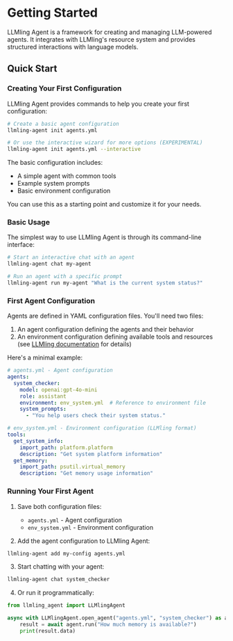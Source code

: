 # Getting Started

LLMling Agent is a framework for creating and managing LLM-powered agents. It integrates with LLMling's resource system and provides structured interactions with language models.

## Quick Start

### Creating Your First Configuration

LLMling Agent provides commands to help you create your first configuration:

```bash
# Create a basic agent configuration
llmling-agent init agents.yml

# Or use the interactive wizard for more options (EXPERIMENTAL)
llmling-agent init agents.yml --interactive
```

The basic configuration includes:
- A simple agent with common tools
- Example system prompts
- Basic environment configuration

You can use this as a starting point and customize it for your needs.


### Basic Usage

The simplest way to use LLMling Agent is through its command-line interface:

```bash
# Start an interactive chat with an agent
llmling-agent chat my-agent

# Run an agent with a specific prompt
llmling-agent run my-agent "What is the current system status?"
```

### First Agent Configuration

Agents are defined in YAML configuration files. You'll need two files:
1. An agent configuration defining the agents and their behavior
2. An environment configuration defining available tools and resources (see [LLMling documentation](https://llmling.readthedocs.io) for details)

Here's a minimal example:

```yaml
# agents.yml - Agent configuration
agents:
  system_checker:
    model: openai:gpt-4o-mini
    role: assistant
    environment: env_system.yml  # Reference to environment file
    system_prompts:
      - "You help users check their system status."
```

```yaml
# env_system.yml - Environment configuration (LLMling format)
tools:
  get_system_info:
    import_path: platform.platform
    description: "Get system platform information"
  get_memory:
    import_path: psutil.virtual_memory
    description: "Get memory usage information"
```

### Running Your First Agent

1. Save both configuration files:
   - `agents.yml` - Agent configuration
   - `env_system.yml` - Environment configuration

2. Add the agent configuration to LLMling Agent:
```bash
llmling-agent add my-config agents.yml
```

3. Start chatting with your agent:
```bash
llmling-agent chat system_checker
```

4. Or run it programmatically:
```python
from llmling_agent import LLMlingAgent

async with LLMlingAgent.open_agent("agents.yml", "system_checker") as agent:
    result = await agent.run("How much memory is available?")
    print(result.data)
```
